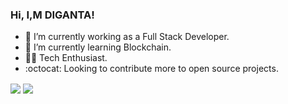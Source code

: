 ### Hi, I,M DIGANTA!

- 🔭 I’m currently working as a Full Stack Developer.
- 🌱 I’m currently learning Blockchain.
- :technologist: Tech Enthusiast.
- :octocat: Looking to contribute more to open source projects.




 <img align="center" src="https://github-readme-stats.vercel.app/api?username=diganta413&show_icons=true&theme=radical" />




 <img align="center" src="https://github-readme-stats.vercel.app/api/top-langs/?username=diganta413&layout=compact&theme=radical" />



